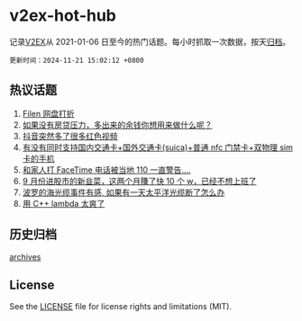 # v2ex-hot-hub

 记录[V2EX](https://www.v2ex.com/)从 2021-01-06 日至今的热门话题。每小时抓取一次数据，按天[归档](archives)。

`更新时间：2024-11-21 15:02:12 +0800`

## 热议话题

1. [Filen 网盘打折](https://www.v2ex.com/t/1091227)
1. [如果没有房贷压力，多出来的余钱你想用来做什么呢？](https://www.v2ex.com/t/1091378)
1. [抖音突然多了很多红色视频](https://www.v2ex.com/t/1091366)
1. [有没有同时支持国内交通卡+国外交通卡(suica)+普通 nfc 门禁卡+双物理 sim 卡的手机](https://www.v2ex.com/t/1091210)
1. [和家人打 FaceTime 电话被当地 110 一直警告....](https://www.v2ex.com/t/1091429)
1. [9 月份进股市的新韭菜，这两个月賺了快 10 个 w，已经不想上班了](https://www.v2ex.com/t/1091212)
1. [波罗的海光缆事件有感, 如果有一天太平洋光缆断了怎么办](https://www.v2ex.com/t/1091379)
1. [用 C++ lambda 太爽了](https://www.v2ex.com/t/1091206)

## 历史归档

[archives](archives)

## License

See the [LICENSE](LICENSE) file for license rights and limitations (MIT).
